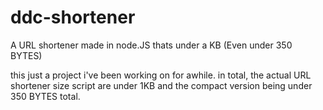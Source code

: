 # ddc-shortener
A URL shortener made in node.JS thats under a KB (Even under 350 BYTES)

this just a project i've been working on for awhile. in total, the actual URL shortener size script are under 1KB and the compact version being under 350 BYTES total.
